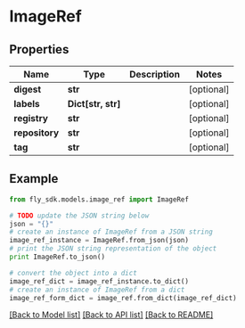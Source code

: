 # ImageRef


## Properties
Name | Type | Description | Notes
------------ | ------------- | ------------- | -------------
**digest** | **str** |  | [optional] 
**labels** | **Dict[str, str]** |  | [optional] 
**registry** | **str** |  | [optional] 
**repository** | **str** |  | [optional] 
**tag** | **str** |  | [optional] 

## Example

```python
from fly_sdk.models.image_ref import ImageRef

# TODO update the JSON string below
json = "{}"
# create an instance of ImageRef from a JSON string
image_ref_instance = ImageRef.from_json(json)
# print the JSON string representation of the object
print ImageRef.to_json()

# convert the object into a dict
image_ref_dict = image_ref_instance.to_dict()
# create an instance of ImageRef from a dict
image_ref_form_dict = image_ref.from_dict(image_ref_dict)
```
[[Back to Model list]](../README.md#documentation-for-models) [[Back to API list]](../README.md#documentation-for-api-endpoints) [[Back to README]](../README.md)


